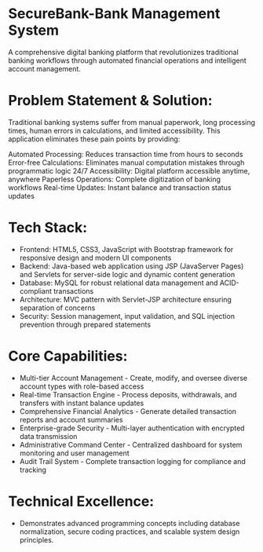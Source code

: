 # SecureBank-Bank Management System
A comprehensive digital banking platform that revolutionizes traditional banking workflows through automated financial operations and intelligent account management.

# Problem Statement & Solution:
Traditional banking systems suffer from manual paperwork, long processing times, human errors in calculations, and limited accessibility. This application eliminates these pain points by providing:

Automated Processing: Reduces transaction time from hours to seconds
Error-free Calculations: Eliminates manual computation mistakes through programmatic logic
24/7 Accessibility: Digital platform accessible anytime, anywhere
Paperless Operations: Complete digitization of banking workflows
Real-time Updates: Instant balance and transaction status updates

# Tech Stack:

- Frontend: HTML5, CSS3, JavaScript with Bootstrap framework for responsive design and modern UI components
- Backend: Java-based web application using JSP (JavaServer Pages) and Servlets for server-side logic and dynamic content generation
- Database: MySQL for robust relational data management and ACID-compliant transactions
- Architecture: MVC pattern with Servlet-JSP architecture ensuring separation of concerns
- Security: Session management, input validation, and SQL injection prevention through prepared statements

# Core Capabilities:

- Multi-tier Account Management - Create, modify, and oversee diverse account types with role-based access
- Real-time Transaction Engine - Process deposits, withdrawals, and transfers with instant balance updates
- Comprehensive Financial Analytics - Generate detailed transaction reports and account summaries
- Enterprise-grade Security - Multi-layer authentication with encrypted data transmission
- Administrative Command Center - Centralized dashboard for system monitoring and user management
- Audit Trail System - Complete transaction logging for compliance and tracking

# Technical Excellence: 
- Demonstrates advanced programming concepts including database normalization, secure coding practices, and scalable system design principles.
